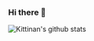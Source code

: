 ### Hi there 👋

![Kittinan's github stats](https://github-readme-stats.vercel.app/api?username=coskunergan&show_icons=true&title_color=fff&icon_color=79ff97&text_color=9f9f9f&bg_color=151515)

<!--[![Kittinan's wakatime stats](https://github-readme-stats.vercel.app/api/wakatime?username=coskunergan&layout=compact)](https://github.com/anuraghazra/github-readme-stats)--!>

<!--
**coskunergan/coskunergan** is a ✨ _special_ ✨ repository because its `README.md` (this file) appears on your GitHub profile.

Here are some ideas to get you started:

- 🔭 I’m currently working on ...
- 🌱 I’m currently learning ...
- 👯 I’m looking to collaborate on ...
- 🤔 I’m looking for help with ...
- 💬 Ask me about ...
- 📫 How to reach me: ...
- 😄 Pronouns: ...
- ⚡ Fun fact: ...
-->
